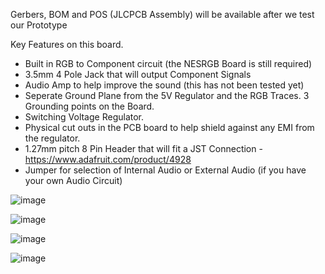 Gerbers, BOM and POS (JLCPCB Assembly) will be available after we test our Prototype

Key Features on this board.
- Built in RGB to Component circuit (the NESRGB Board is still required)
- 3.5mm 4 Pole Jack that will output Component Signals
- Audio Amp to help improve the sound (this has not been tested yet)
- Seperate Ground Plane from the 5V Regulator and the RGB Traces.  3 Grounding points on the Board. 
- Switching Voltage Regulator. 
- Physical cut outs in the PCB board to help shield against any EMI from the regulator.
- 1.27mm pitch 8 Pin Header that will fit a JST Connection -  https://www.adafruit.com/product/4928
- Jumper for selection of Internal Audio or External Audio (if you have your own Audio Circuit)


![image](https://user-images.githubusercontent.com/70423454/191235242-17309a99-3815-4abe-a4a1-5d8791905b39.png)


![image](https://user-images.githubusercontent.com/70423454/189782807-32aa7260-0219-45c8-a589-a164d71b92af.png)


![image](https://user-images.githubusercontent.com/70423454/189782973-0d58b18c-3d6c-4ef7-944e-bad095b35424.png)


![image](https://user-images.githubusercontent.com/70423454/189782952-2c01f512-dc5c-4218-9b88-53ed385088f4.png)

